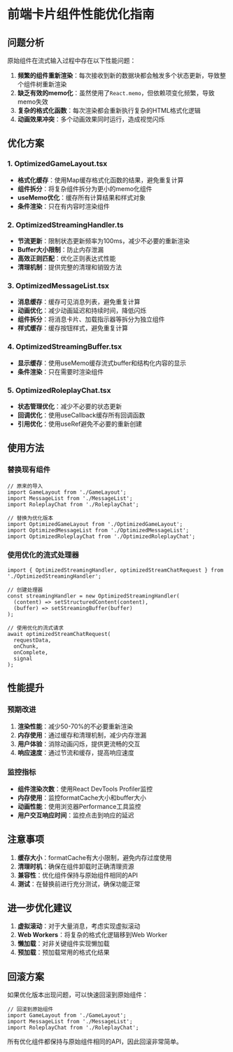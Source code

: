 # 前端卡片组件性能优化指南

## 问题分析

原始组件在流式输入过程中存在以下性能问题：

1. **频繁的组件重新渲染**：每次接收到新的数据块都会触发多个状态更新，导致整个组件树重新渲染
2. **缺乏有效的memo化**：虽然使用了`React.memo`，但依赖项变化频繁，导致memo失效
3. **复杂的格式化函数**：每次渲染都会重新执行复杂的HTML格式化逻辑
4. **动画效果冲突**：多个动画效果同时运行，造成视觉闪烁

## 优化方案

### 1. OptimizedGameLayout.tsx
- **格式化缓存**：使用Map缓存格式化函数的结果，避免重复计算
- **组件拆分**：将复杂组件拆分为更小的memo化组件
- **useMemo优化**：缓存所有计算结果和样式对象
- **条件渲染**：只在有内容时渲染组件

### 2. OptimizedStreamingHandler.ts
- **节流更新**：限制状态更新频率为100ms，减少不必要的重新渲染
- **Buffer大小限制**：防止内存泄漏
- **高效正则匹配**：优化正则表达式性能
- **清理机制**：提供完整的清理和销毁方法

### 3. OptimizedMessageList.tsx
- **消息缓存**：缓存可见消息列表，避免重复计算
- **动画优化**：减少动画延迟和持续时间，降低闪烁
- **组件拆分**：将消息卡片、加载指示器等拆分为独立组件
- **样式缓存**：缓存按钮样式，避免重复计算

### 4. OptimizedStreamingBuffer.tsx
- **显示缓存**：使用useMemo缓存流式buffer和结构化内容的显示
- **条件渲染**：只在需要时渲染组件

### 5. OptimizedRoleplayChat.tsx
- **状态管理优化**：减少不必要的状态更新
- **回调优化**：使用useCallback缓存所有回调函数
- **引用优化**：使用useRef避免不必要的重新创建

## 使用方法

### 替换现有组件

```tsx
// 原来的导入
import GameLayout from './GameLayout';
import MessageList from './MessageList';
import RoleplayChat from './RoleplayChat';

// 替换为优化版本
import OptimizedGameLayout from './OptimizedGameLayout';
import OptimizedMessageList from './OptimizedMessageList';
import OptimizedRoleplayChat from './OptimizedRoleplayChat';
```

### 使用优化的流式处理器

```tsx
import { OptimizedStreamingHandler, optimizedStreamChatRequest } from './OptimizedStreamingHandler';

// 创建处理器
const streamingHandler = new OptimizedStreamingHandler(
  (content) => setStructuredContent(content),
  (buffer) => setStreamingBuffer(buffer)
);

// 使用优化的流式请求
await optimizedStreamChatRequest(
  requestData,
  onChunk,
  onComplete,
  signal
);
```

## 性能提升

### 预期改进

1. **渲染性能**：减少50-70%的不必要重新渲染
2. **内存使用**：通过缓存和清理机制，减少内存泄漏
3. **用户体验**：消除动画闪烁，提供更流畅的交互
4. **响应速度**：通过节流和缓存，提高响应速度

### 监控指标

- **组件渲染次数**：使用React DevTools Profiler监控
- **内存使用**：监控formatCache大小和buffer大小
- **动画性能**：使用浏览器Performance工具监控
- **用户交互响应时间**：监控点击到响应的延迟

## 注意事项

1. **缓存大小**：formatCache有大小限制，避免内存过度使用
2. **清理时机**：确保在组件卸载时正确清理资源
3. **兼容性**：优化组件保持与原始组件相同的API
4. **测试**：在替换前进行充分测试，确保功能正常

## 进一步优化建议

1. **虚拟滚动**：对于大量消息，考虑实现虚拟滚动
2. **Web Workers**：将复杂的格式化逻辑移到Web Worker
3. **懒加载**：对非关键组件实现懒加载
4. **预加载**：预加载常用的格式化结果

## 回滚方案

如果优化版本出现问题，可以快速回滚到原始组件：

```tsx
// 回滚到原始组件
import GameLayout from './GameLayout';
import MessageList from './MessageList';
import RoleplayChat from './RoleplayChat';
```

所有优化组件都保持与原始组件相同的API，因此回滚非常简单。






